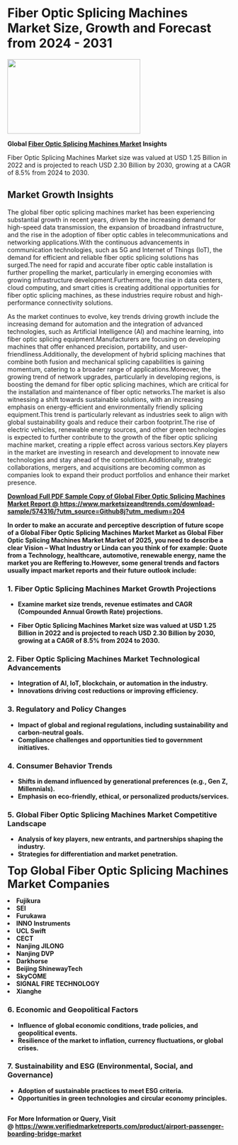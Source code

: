 <H1>Fiber Optic Splicing Machines Market Size, Growth and Forecast from 2024 - 2031</H1><img class="aligncenter size-medium wp-image-584254" src="https://thirdeyenews.in/wp-content/uploads/2024/09/Global-Market-Research-300x168.jpeg" alt="" width="300" height="168" /><p><strong>Global&nbsp;<a href="https://www.marketsizeandtrends.com/download-sample/574316/?utm_source=Github8j?utm_medium=204">Fiber Optic Splicing Machines Market</a> Insights</strong></p><p>Fiber Optic Splicing Machines Market size was valued at USD 1.25 Billion in 2022 and is projected to reach USD 2.30 Billion by 2030, growing at a CAGR of 8.5% from 2024 to 2030.</p><p><h2>Market Growth Insights</h2> <p>The global fiber optic splicing machines market has been experiencing substantial growth in recent years, driven by the increasing demand for high-speed data transmission, the expansion of broadband infrastructure, and the rise in the adoption of fiber optic cables in telecommunications and networking applications.With the continuous advancements in communication technologies, such as 5G and Internet of Things (IoT), the demand for efficient and reliable fiber optic splicing solutions has surged.The need for rapid and accurate fiber optic cable installation is further propelling the market, particularly in emerging economies with growing infrastructure development.Furthermore, the rise in data centers, cloud computing, and smart cities is creating additional opportunities for fiber optic splicing machines, as these industries require robust and high-performance connectivity solutions.</p> <p><strong><a href="#"></a></strong></p> <p>As the market continues to evolve, key trends driving growth include the increasing demand for automation and the integration of advanced technologies, such as Artificial Intelligence (AI) and machine learning, into fiber optic splicing equipment.Manufacturers are focusing on developing machines that offer enhanced precision, portability, and user-friendliness.Additionally, the development of hybrid splicing machines that combine both fusion and mechanical splicing capabilities is gaining momentum, catering to a broader range of applications.Moreover, the growing trend of network upgrades, particularly in developing regions, is boosting the demand for fiber optic splicing machines, which are critical for the installation and maintenance of fiber optic networks.The market is also witnessing a shift towards sustainable solutions, with an increasing emphasis on energy-efficient and environmentally friendly splicing equipment.This trend is particularly relevant as industries seek to align with global sustainability goals and reduce their carbon footprint.The rise of electric vehicles, renewable energy sources, and other green technologies is expected to further contribute to the growth of the fiber optic splicing machine market, creating a ripple effect across various sectors.Key players in the market are investing in research and development to innovate new technologies and stay ahead of the competition.Additionally, strategic collaborations, mergers, and acquisitions are becoming common as companies look to expand their product portfolios and enhance their market presence.<p><strong><a href="#"></p><p><span class=""><strong>Download Full PDF Sample Copy of Global Fiber Optic Splicing Machines Market Report</strong> @ <a href="https://www.marketsizeandtrends.com/download-sample/574316/?utm_source=Github8j?utm_medium=204" target="_blank">https://www.marketsizeandtrends.com/download-sample/574316/?utm_source=Github8j?utm_medium=204</a></span></p><p>In order to make an accurate and perceptive description of future scope of a Global&nbsp;Fiber Optic Splicing Machines Market Market as Global&nbsp;Fiber Optic Splicing Machines Market Market of 2025, you need to describe a clear Vision &ndash; What Industry or Linda can you think of for example: Quote from a Technology, healthcare, automotive, renewable energy, name the market you are Reffering to.However, some general trends and factors usually impact market reports and their future outlook include:</p><h3>1.&nbsp;<strong>Fiber Optic Splicing Machines Market Growth Projections</strong></h3><ul><li>Examine market size trends, revenue estimates and CAGR (Compounded Annual Growth Rate) projections.</li><li><p>Fiber Optic Splicing Machines Market size was valued at USD 1.25 Billion in 2022 and is projected to reach USD 2.30 Billion by 2030, growing at a CAGR of 8.5% from 2024 to 2030.</p></li></ul><h3>2.&nbsp;<strong>Fiber Optic Splicing Machines Market Technological Advancements</strong></h3><ul><li>Integration of AI, IoT, blockchain, or automation in the industry.</li><li>Innovations driving cost reductions or improving efficiency.</li></ul><h3>3.&nbsp;<strong>Regulatory and Policy Changes</strong></h3><ul><li>Impact of global and regional regulations, including sustainability and carbon-neutral goals.</li><li>Compliance challenges and opportunities tied to government initiatives.</li></ul><h3>4.&nbsp;<strong>Consumer Behavior Trends</strong></h3><ul><li>Shifts in demand influenced by generational preferences (e.g., Gen Z, Millennials).</li><li>Emphasis on eco-friendly, ethical, or personalized products/services.</li></ul><h3>5.&nbsp;<strong>Global Fiber Optic Splicing Machines Market Competitive Landscape</strong></h3><ul><li>Analysis of key players, new entrants, and partnerships shaping the industry.</li><li>Strategies for differentiation and market penetration.</li></ul><p data-pm-slice="1 1 []"><span style="color: inherit; font-family: inherit; font-size: 25px;">Top Global Fiber Optic Splicing Machines Market Companies</span></p><div class="" data-test-id=""><p><li>Fujikura</li><li> SEI</li><li> Furukawa</li><li> INNO Instruments</li><li> UCL Swift</li><li> CECT</li><li> Nanjing JILONG</li><li> Nanjing DVP</li><li> Darkhorse</li><li> Beijing ShinewayTech</li><li> SkyCOME</li><li> SIGNAL FIRE TECHNOLOGY</li><li> Xianghe</li></p></div><h3>6.&nbsp;<strong>Economic and Geopolitical Factors</strong></h3><ul><li>Influence of global economic conditions, trade policies, and geopolitical events.</li><li>Resilience of the market to inflation, currency fluctuations, or global crises.</li></ul><h3>7.&nbsp;<strong>Sustainability and ESG (Environmental, Social, and Governance)</strong></h3><ul><li>Adoption of sustainable practices to meet ESG criteria.</li><li>Opportunities in green technologies and circular economy principles.</li></ul><h2><strong style="font-size: 14px;">For More Information or Query, Visit @&nbsp;</strong><a style="background-color: #ffffff; font-size: 14px;" href="https://www.marketsizeandtrends.com/report/fiber-optic-splicing-machines-market/" target="_blank">https://www.verifiedmarketreports.com/product/airport-passenger-boarding-bridge-market</a></h2>